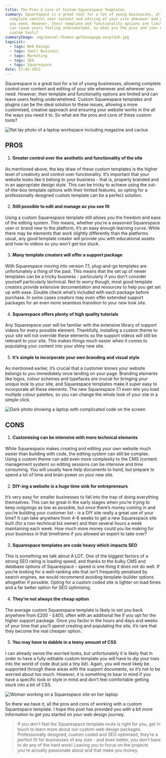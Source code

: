 ```yaml
---
title: The Pros & Cons of Custom Squarespace Templates
summary: Squarespace is a great tool for a lot of young businesses, allowing
  complete control over content and editing of your site whenever and wherever
  you need. However, their template and functionality options are limited and
  can leave users feeling underwhelmed. So what are the pros and cons of these
  custom tools?
summaryImage: img/daniel-thomas-gwlbxoagxgq-unsplash.jpg
tagsList:
  - tags: Web Design
  - tags: Small Business
  - tags: Marketing
  - tags: SEO
  - tags: Squarespace
date: 27-02-2022
---
```

Squarespace is a great tool for a lot of young businesses, allowing complete control over content and editing of your site whenever and wherever you need. However, their template and functionality options are limited and can leave users feeling underwhelmed. Custom Squarespace templates and plugins can be the ideal solution to these issues, allowing a more customised, creative approach and ensuring your website works in the all the ways you need it to. So what are the pros and cons of these custom tools?

![flat lay photo of a laptop workspace including magazine and cactus](img/humphrey-muleba-uxewqikux7w-unsplash.jpg "Laptop workspace flat lay photo")

## PROS

1. #### Greater control over the aesthetic and functionality of the site

As mentioned above, the key draw of these custom templates is the higher level of creativity and control over functionality. It’s important that your website looks like it belong to your business - that is, properly branded and in an appropriate design style. This can be tricky to achieve using the out-of-the-box template options with their limited features, so opting for a professionally designed custom template can be a perfect solution.

2. #### Still possible to edit and manage as you see fit

Using a custom Squarespace template still allows you the freedom and ease of the editing system. This means, whether you’re a seasoned Squarespace user or brand new to the platform, it’s an easy enough learning curve. While there may be elements that work slightly differently than the platforms usual, any good template creator will provide you with educational assets and how-to videos so you won’t get too stuck.

3. #### Many template creators will offer a support package

With Squarespace moving into version 7.1, plug-and-go templates are unfortunately a thing of the past. This means that the set up of newer templates can be a tricky business - particularly if you don’t consider yourself particularly technical. Not to worry though, most good template creators provide extensive documentation and resources to help you get set up with ease. Double check what’s included with each package before purchase. In some cases creators may even offer extended support packages for an even more seamless transition to your new look site.

4. #### Squarespace offers plenty of high quality tutorials

Any Squarespace user will be familiar with the extensive library of support videos for every possible element. Thankfully, installing a custom theme to your site will not override these elements so the support videos will still be relevant to your site. This makes things much easier when it comes to populating your content into your shiny new site.



5. #### It’s simple to incorporate your own branding and visual style

As mentioned earlier, it’s crucial that a customer knows your website belongs to you immediately once landing on your page. Branding elements like logos, colour schemes and typefaces are crucial for bringing your unique look to your site, and Squarespace templates make it super easy to incorporate all these elements. The new Squarespace 7.1 even lets you load multiple colour palettes, so you can change the whole look of your site in a simple click.

![Dark photo showing a laptop with complicated code on the screen](img/arnold-francisca-f77bh3inupe-unsplash.jpg "Complicated code laptop")

## CONS

1. #### Customising can be intensive with more technical elements

While Squarespace makes creating and editing your own website much easier than building with code, the editing system can still be complex. Using a custom theme can add even more complexity to the CMS (content management system) so editing sessions can be intensive and time consuming. You will usually have help documents to hand, but prepare to spend a lot of time and brain power on your new site.

2. #### DIY-ing a website is a huge time sink for entrepreneurs

It’s very easy for smaller businesses to fall into the trap of doing everything themselves. This can be great in the early stages when you’re trying to keep outgoings as low as possible, but once there’s money coming in and you’re building your customer list - is a DIY site really a great use of your time? It can take anywhere from 4-6 weeks to get a new Squarespace site built (for a non-technical biz owner) and then several hours a week maintaining each week. How much more money could you be making for your business in that timeframe if you allowed an expert to take over?

3. #### Squarespace templates are code heavy which impacts SEO

This is something we talk about A LOT. One of the biggest factors of a strong SEO rating is loading speed, and thanks to the bulky CMS and database options of Squarespace - speed is one thing it does not do well. If you’re looking for a well-ranking site that isn’t frequently penalised by search engines, we would recommend avoiding template-builder options altogether if possible. Opting for a custom coded site is lighter on load times and a far better option for SEO optimising.

4. #### They’re not always the cheap option

The average custom Squarespace template is likely to set you back anywhere from £200 - £400, often with an additional fee if you opt for the higher support package. Once you factor in the hours and days and weeks of your time that you’ll spend creating and populating the site, it’s rare that they become the real cheaper option.

5. #### You may have to dabble in a teeny amount of CSS

I can already sense the worried looks, but unfortunately it is likely that in order to have a fully editable custom template you will have to dip your toes into the world of code (but just a tiny bit). Again, you will most likely be supported through these areas with the support documents, so it’s not to be worried about too much. However, it is something to bear in mind if you have a specific look or style in mind and don’t feel comfortable getting stuck into a bit of CSS.

![Woman working on a Squarespace site on her laptop](img/daniel-thomas-gwlbxoagxgq-unsplash.jpg "Squarespace work")

So there we have it, all the pros and cons of working with a custom Squarespace template. I hope this post has provided you with a bit more information to get you started on your web design journey.



> If you don’t feel the Squarespace template route is right for you, get in touch to learn more about our custom web design packages. Professionally designed, custom coded and SEO optimised, they’re a perfect fit for businesses of any size - and even better, you don’t have to do any of the hard work! Leaving you to focus on the projects you’re actually passionate about and that make you money.